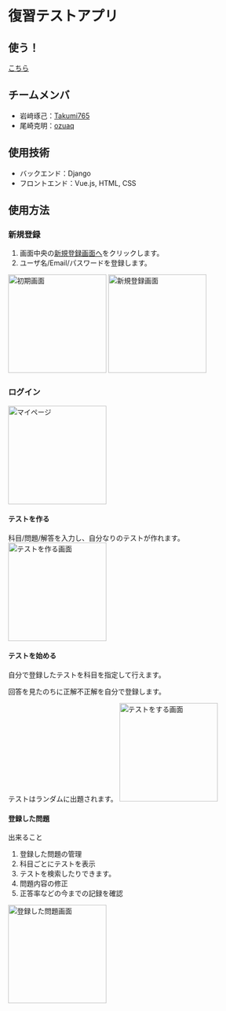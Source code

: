 # 復習テストアプリ
## 使う！
<a href="http://54.248.134.52/login/" target="_brank">こちら</a>
## チームメンバ
- 岩﨑琢己：<a href=https://github.com/takumi765 target=_brank>Takumi765</a>
- 尾崎克明：<a href=https://github.com/ozuaq>ozuaq</a>
## 使用技術
- バックエンド：Django
- フロントエンド：Vue.js, HTML, CSS
## 使用方法
### 新規登録
  1. 画面中央の<a href=http://54.248.134.52/create_user>新規登録画面へ</a>をクリックします。
  2. ユーザ名/Email/パスワードを登録します。
<img width="200px" alt="初期画面" src="https://user-images.githubusercontent.com/82143606/204824032-4dd4ae85-a2ae-4693-82a2-537df762a8ca.png">
<img width="200px" alt="新規登録画面" src="https://user-images.githubusercontent.com/82143606/204826213-7bbd6ee0-ce35-4556-907b-930a17d04d96.png">

### ログイン
<img width="200px" alt="マイページ" src="https://user-images.githubusercontent.com/82143606/204826007-a928eb81-2759-49b1-a405-481aa9786177.png">

#### テストを作る
科目/問題/解答を入力し、自分なりのテストが作れます。
<img width="200px" alt="テストを作る画面" src="https://user-images.githubusercontent.com/82143606/204826778-7929c282-a992-44a4-9af7-414f04f78723.png">

#### テストを始める
自分で登録したテストを科目を指定して行えます。

回答を見たのちに正解不正解を自分で登録します。

テストはランダムに出題されます。
<img width="200px" alt="テストをする画面" src="https://user-images.githubusercontent.com/82143606/204827381-169f086e-46d3-45b0-8c44-8fca283b1b5d.png">

#### 登録した問題
出来ること
1. 登録した問題の管理
2. 科目ごとにテストを表示
3. テストを検索したりできます。
4. 問題内容の修正
5. 正答率などの今までの記録を確認

<img width="200px" alt="登録した問題画面" src="https://user-images.githubusercontent.com/82143606/204829256-a2c4d415-1acb-4192-a0ed-424040facb52.pngg">
  
 
